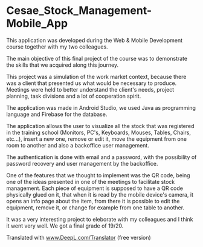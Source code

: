# Cesae_Stock_Management-Mobile_App



This application was developed during the Web & Mobile Development course together with my two colleagues.

The main objective of this final project of the course was to demonstrate the skills that we acquired along this journey.

This project was a simulation of the work market context, because there was a client that presented us what would be necessary to produce. Meetings were held to better understand the client's needs, project planning, task divisions and a lot of cooperation spirit. 

The application was made in Android Studio, we used Java as programming language and Firebase for the database.

The application allows the user to visualize all the stock that was registered in the training school (Monitors, PC's, Keyboards, Mouses, Tables, Chairs, etc...), insert a new one, remove or edit it, move the equipment from one room to another and also a backoffice user management.

The authentication is done with email and a password, with the possibility of password recovery and user management by the backoffice.

One of the features that we thought to implement was the QR code, being one of the ideas presented in one of the meetings to facilitate stock management. Each piece of equipment is supposed to have a QR code physically glued on it, that when it is read by the mobile device's camera, it opens an info page about the item, from there it is possible to edit the equipment, remove it, or change for example from one table to another.

It was a very interesting project to eleborate with my colleagues and I think it went very well. We got a final grade of 19/20.

Translated with www.DeepL.com/Translator (free version)


